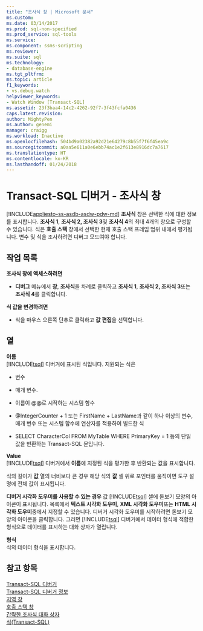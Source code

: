 ```yaml
---
title: "조사식 창 | Microsoft 문서"
ms.custom: 
ms.date: 03/14/2017
ms.prod: sql-non-specified
ms.prod_service: sql-tools
ms.service: 
ms.component: ssms-scripting
ms.reviewer: 
ms.suite: sql
ms.technology:
- database-engine
ms.tgt_pltfrm: 
ms.topic: article
f1_keywords:
- vs.debug.watch
helpviewer_keywords:
- Watch Window [Transact-SQL]
ms.assetid: 23f3baa4-14c2-4262-92f7-3f43fcfa0436
caps.latest.revision: 
author: MightyPen
ms.author: genemi
manager: craigg
ms.workload: Inactive
ms.openlocfilehash: 504bd9a02382a92d21e64279c8b55f7f6f45ea9c
ms.sourcegitcommit: a0aa5e611a0e6ebb74ac1e2f613e8916dc7a7617
ms.translationtype: HT
ms.contentlocale: ko-KR
ms.lasthandoff: 01/24/2018
---
```

# <a name="transact-sql-debugger---watch-window"></a>Transact-SQL 디버거 - 조사식 창
[!INCLUDE[appliesto-ss-asdb-asdw-pdw-md](../../includes/appliesto-ss-asdb-asdw-pdw-md.md)] **조사식** 창은 선택한 식에 대한 정보를 표시합니다. **조사식 1**, **조사식 2, 조사식 3**및 **조사식 4**의 최대 4개의 창으로 구성할 수 있습니다. 식은 **호출 스택** 창에서 선택한 현재 호출 스택 프레임 범위 내에서 평가됩니다. 변수 및 식을 조사하려면 디버그 모드여야 합니다.  
  
## <a name="task-list"></a>작업 목록  
 **조사식 창에 액세스하려면**  
  
-   **디버그** 메뉴에서 **창**, **조사식**을 차례로 클릭하고 **조사식 1**, **조사식 2, 조사식 3**또는 **조사식 4**를 클릭합니다.  
  
 **식 값을 변경하려면**  
  
-   식을 마우스 오른쪽 단추로 클릭하고 **값 편집**을 선택합니다.  
  
## <a name="columns"></a>열  
 **이름**  
 [!INCLUDE[tsql](../../includes/tsql-md.md)] 디버거에 표시된 식입니다. 지원되는 식은  
  
-   변수  
  
-   매개 변수.  
  
-   이름이 @@로 시작하는 시스템 함수  
  
-   @IntegerCounter + 1 또는 FirstName + LastName과 같이 하나 이상의 변수, 매개 변수 또는 시스템 함수에 연산자를 적용하여 빌드한 식  
  
-   SELECT CharacterCol FROM MyTable WHERE PrimaryKey = 1 등의 단일 값을 반환하는 Transact-SQL 문입니다.  
  
 **Value**  
 [!INCLUDE[tsql](../../includes/tsql-md.md)] 디버거에서 **이름**에 지정된 식을 평가한 후 반환되는 값을 표시합니다.  
  
 식의 길이가 **값** 열의 너비보다 큰 경우 해당 식의 **값** 셀 위로 포인터를 움직이면 도구 설명에 전체 값이 표시됩니다.  
  
 **디버거 시각화 도우미를 사용할 수 있는 경우** 값 [!INCLUDE[tsql](../../includes/tsql-md.md)] 셀에 돋보기 모양의 아이콘이 표시됩니다. 목록에서 **텍스트 시각화 도우미**, **XML 시각화 도우미**또는 **HTML 시각화 도우미**중에서 지정할 수 있습니다. 디버거 시각화 도우미를 시작하려면 돋보기 모양의 아이콘을 클릭합니다. 그러면 [!INCLUDE[tsql](../../includes/tsql-md.md)] 디버거에서 데이터 형식에 적합한 형식으로 데이터를 표시하는 대화 상자가 열립니다.  
  
 **형식**  
 식의 데이터 형식을 표시합니다.  
  
## <a name="see-also"></a>참고 항목  
 [Transact-SQL 디버거](../../relational-databases/scripting/transact-sql-debugger.md)   
 [Transact-SQL 디버거 정보](../../relational-databases/scripting/transact-sql-debugger-information.md)   
 [지역 창](../../relational-databases/scripting/transact-sql-debugger-locals-window.md)   
 [호출 스택 창](../../relational-databases/scripting/transact-sql-debugger-call-stack-window.md)   
 [간략한 조사식 대화 상자](../../relational-databases/scripting/transact-sql-debugger-quickwatch-dialog-box.md)   
 [식&#40;Transact-SQL&#41;](../../t-sql/language-elements/expressions-transact-sql.md)  
  
  
